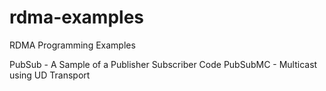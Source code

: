 # rdma-examples
RDMA Programming Examples

PubSub - A Sample of a Publisher Subscriber Code
PubSubMC - Multicast using UD Transport

